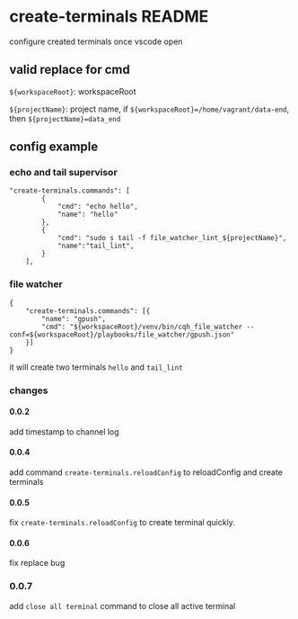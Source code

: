 # create-terminals README

configure created terminals once vscode open


## valid replace for cmd

`${workspaceRoot}`: workspaceRoot

`${projectName}`: project name, if `${workspaceRoot}=/home/vagrant/data-end`, then `${projectName}=data_end`

## config example

### echo and tail supervisor

```
"create-terminals.commands": [
        {
            "cmd": "echo hello",
            "name": "hello"
        },
        {
            "cmd": "sudo s tail -f file_watcher_lint_${projectName}",
            "name":"tail_lint",
        }
    ],
```

### file watcher


```
{
    "create-terminals.commands": [{
        "name": "gpush",
        "cmd": "${workspaceRoot}/venv/bin/cqh_file_watcher --conf=${workspaceRoot}/playbooks/file_watcher/gpush.json"
    }]
}
```


it will create two terminals `hello` and `tail_lint`

### changes

#### 0.0.2

add timestamp to channel log

#### 0.0.4

add command `create-terminals.reloadConfig` to reloadConfig and create terminals

#### 0.0.5

fix `create-terminals.reloadConfig` to create terminal quickly.

#### 0.0.6

fix replace bug

### 0.0.7

add `close all terminal` command to close all active terminal

